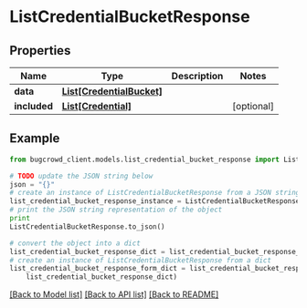 # ListCredentialBucketResponse


## Properties

Name | Type | Description | Notes
------------ | ------------- | ------------- | -------------
**data** | [**List[CredentialBucket]**](CredentialBucket.md) |  | 
**included** | [**List[Credential]**](Credential.md) |  | [optional] 

## Example

```python
from bugcrowd_client.models.list_credential_bucket_response import ListCredentialBucketResponse

# TODO update the JSON string below
json = "{}"
# create an instance of ListCredentialBucketResponse from a JSON string
list_credential_bucket_response_instance = ListCredentialBucketResponse.from_json(json)
# print the JSON string representation of the object
print
ListCredentialBucketResponse.to_json()

# convert the object into a dict
list_credential_bucket_response_dict = list_credential_bucket_response_instance.to_dict()
# create an instance of ListCredentialBucketResponse from a dict
list_credential_bucket_response_form_dict = list_credential_bucket_response.from_dict(
    list_credential_bucket_response_dict)
```
[[Back to Model list]](../README.md#documentation-for-models) [[Back to API list]](../README.md#documentation-for-api-endpoints) [[Back to README]](../README.md)


